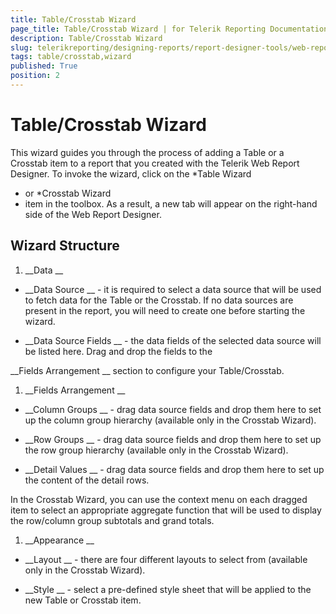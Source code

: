 ```yaml
---
title: Table/Crosstab Wizard
page_title: Table/Crosstab Wizard | for Telerik Reporting Documentation
description: Table/Crosstab Wizard
slug: telerikreporting/designing-reports/report-designer-tools/web-report-designer/tools/table/crosstab-wizard
tags: table/crosstab,wizard
published: True
position: 2
---
```


# Table/Crosstab Wizard



This wizard guides you through the process of adding a Table or a Crosstab item to a report that you created with the
        Telerik Web Report Designer.
        To invoke the wizard, click on the 
*Table Wizard
* or 
*Crosstab Wizard
* item in the toolbox.
        As a result, a new tab will appear on the right-hand side of the Web Report Designer.
      


## Wizard Structure

1. __Data
__

* __Data Source
__ - it is required to select a data source that will be used to fetch data for the Table or the Crosstab. If no data sources
                  are present in the report, you will need to create one before starting the wizard.
                


* __Data Source Fields
__ - the data fields of the selected data source will be listed here. Drag and drop the fields to the
                  
__Fields Arrangement
__ section to configure your Table/Crosstab.
                


1. __Fields Arrangement
__

* __Column Groups
__ - drag data source fields and drop them here to set up the column group hierarchy (available only in the Crosstab Wizard).
                


* __Row Groups
__ - drag data source fields and drop them here to set up the row group hierarchy (available only in the Crosstab Wizard).
                


* __Detail Values
__ - drag data source fields and drop them here to set up the content of the detail rows.
                
In the Crosstab Wizard, you can use the context menu on each dragged item to select an appropriate aggregate function
                  that will be used to display the row/column group subtotals and grand totals.
                


1. __Appearance
__

* __Layout
__ - there are four different layouts to select from (available only in the Crosstab Wizard).
                


* __Style
__ - select a pre-defined style sheet that will be applied to the new Table or Crosstab item.
                

